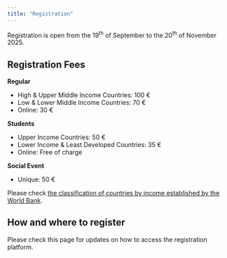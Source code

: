 ```yaml
---
title: "Registration"
---
```


Registration is open from the 19<sup>th</sup> of September to the 20<sup>th</sup> of November 2025.

## Registration Fees

**Regular**
- High & Upper Middle Income Countries: 100 €
- Low & Lower Middle Income Countries: 70 €
- Online: 30 €

**Students**
- Upper Income Countries: 50 €
- Lower Income & Least Developed Countries: 35 €
- Online: Free of charge

**Social Event**
- Unique: 50 €

Please check [the classification of countries by income established by the World Bank](https://datahelpdesk.worldbank.org/knowledgebase/articles/906519-world-bank-country-and-lending-groups). 

## How and where to register
Please check this page for updates on how to access the registration platform.  

